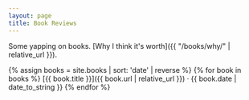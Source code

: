 ```yaml
---
layout: page
title: Book Reviews
---
```


Some yapping on books. [Why I think it's worth]({{ "/books/why/" | relative_url }}).

{% assign books = site.books | sort: 'date' | reverse %}
{% for book in books %}
[{{ book.title }}]({{ book.url | relative_url }}) &middot; {{ book.date | date_to_string }}
{% endfor %}
